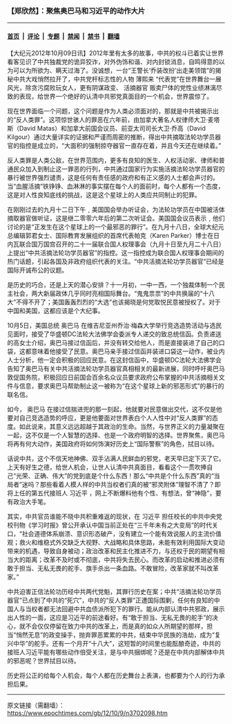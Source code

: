 ### 【郑欣然】：聚焦奥巴马和习近平的动作大片

---

#### [首页](../../../..?n3702098) &nbsp;|&nbsp; [评论](../../../../../epoch-comment?n3702098) &nbsp;|&nbsp; [专题](../../../../../epoch-special?n3702098) &nbsp;|&nbsp; [禁闻](../../../../../epoch-news?n3702098) &nbsp;|&nbsp; [禁书](../../../../../books?n3702098) &nbsp;|&nbsp; [翻墙](https://github.com/gfw-breaker/nogfw/blob/master/README.md?n3702098)


<div class="post_content" id="artbody" itemprop="articleBody">
 <!-- article content begin -->
 <p>
  【大纪元2012年10月09日讯】2012年里有太多的故事，中共的权斗已着实让世界看客见识了中共独裁党的诡异狡诈，对外伪饰和谐、对内封锁消息，自鸣得意的以为可以为所欲为、瞒天过海了。没诚想，一台“王警长‘乔装改扮’出走美领馆”的揭秘中共大戏悄然拉开了，中共党杆标志性的人物
  <ok href="https://www.epochtimes.com/gb/tag/%E8%96%84%E7%86%99%E6%9D%A5.html">
   薄熙来
  </ok>
  “代表党”在世界舞台一展风光，除贪污腐败玩女人，更有阴谋政变、
  <ok href="https://www.epochtimes.com/gb/tag/%E6%B4%BB%E6%91%98%E5%99%A8%E5%AE%98.html">
   活摘器官
  </ok>
  贩卖尸体的党性业绩淋漓尽致的表现，给世界一个绝好的认清中共邪党真面目的一个机会，世界震惊了。
 </p>
 <p>
  现在世界面临一个问题，这个问题是作为人类必须面对的，那就是中共被揭示出的“反人类罪”。这项惊世骇人的罪恶在六年前，由加拿大著名人权律师大卫‧麦塔斯（David Matas）和加拿大前国会议员、前亚太司司长大卫‧乔高（David Kilgour）通过大量详实的证据和严谨而周密的推断，得出中共摘取法轮功学员器官的指控是成立的，“大面积的强制掠夺器官一直存在着，并且今天还在继续着。”
 </p>
 <p>
  反人类罪是人类公敌，在世界范围内，更多有良知的医生、人权活动家、律师和普通民众加入到制止这一罪恶的行列，中共通过国家行为实施活摘法轮功学员器官的暴行被世界强烈谴责，这是任何有责任感的政府和有正义感的人士都会声讨的。当“血腥活摘”铁铮铮、血淋淋的事实摆在每个人的面前时，每个人都有一个态度，这是对人性良知底线的挑战，这是这个星球上的人类应共同制止的犯罪。
 </p>
 <p>
  在刚刚过去的九月十二日下午﹐美国国会举办听证会，为法轮功学员在中国被活体摘取器官做听证，这是继二零零六年后的第二次听证会。美国国会议员表示﹐他们讨论的是“正发生在这个星球上的一个最邪恶的罪行”。在九月十八日，全球大纪元总编辑郭君女士、国际教育发展组织的首席代表帕克（Karen Parker）博士在日内瓦联合国万国宫召开的二十一届联合国人权理事会（九月十日至九月二十八日）上提出“中共活摘法轮功学员器官”的指控。这一指控成为联合国人权理事会期间的热门话题，引起各国及非政府组织代表的关注。“中共活摘法轮功学员器官”已经是国际开诚布公的议题。
 </p>
 <p>
  是历史的巧合，还是上天的潜心安排？十一月初，一中一西，一个独裁体制一个民主社会，两大新届政体几乎同时亮相国际舞台。“鬼鬼祟祟”的中共换届的“十八大”不得不开了；美国轰轰烈烈的“大选”也该揭晓是何党取悦民意被授权了。对于中国和美国，这都应该是个大纪事。
 </p>
 <p>
  10月5日，美国总统
  <ok href="https://www.epochtimes.com/gb/tag/%E5%A5%A5%E5%B7%B4%E9%A9%AC.html">
   奥巴马
  </ok>
  在维吉尼亚州乔治‧梅森大学举行竞选造势活动与选民见面时，接受了华盛顿DC法轮大法佛学会委派专人递交的致总统信函。负责递送的高女士介绍，奥巴马接过信函后，并没有转交给他人，而是直接装进了自己的口袋，这都意味着他接受了民意。奥巴马亲手接过信函并装进口袋这一动作，被业内人士分析，他一定会积极的回应民意。在这封信函中，华盛顿DC法轮大法佛学会告知了奥巴马有关中共活摘法轮功学员器官真相相关的最新进展，同时呼吁奥巴马敦促国务院，积极回应日前国会百余名众议员要求政府公布掌握的中共活摘相关文件与信息，要求奥巴马帮助制止这一被称为“在这个星球上新的邪恶形式”的暴行的联名信。
 </p>
 <p>
  如今，
  <ok href="https://www.epochtimes.com/gb/tag/%E5%A5%A5%E5%B7%B4%E9%A9%AC.html">
   奥巴马
  </ok>
  在接过信揣进兜的那一刻起，他就要对民意做出交代，这不仅是他要对自己竞选造势的呼应，更是他要面对世界表白个人人性中对“反人类罪”的态度。如此说来，其意义远远超越于其政治的生命。当然，与世界正义的力量凝聚在一起，这不仅是一个人智慧的选择、也是一个政府明智的选择。世界聚焦，奥巴马将再有何大动作，美国政府将如何饰演好历史上“国际警察”的角色，拭目以待。
 </p>
 <p>
  话说中共，这个不信天地神佛、双手沾满人民鲜血的邪党，老天早已定下灭了它。上天有好生之德，给世人机会，让世人认清中共真面目，看看这个一贯吹捧自己“光荣、正确、伟大”的党到底是个什么东西！那么“中共是个什么东西”真的“当局者”迷吗？那些看着人模人样的中共当权者们真的被“邪灵附体”理智不清了？即将上任的第五代接班人
  <ok href="https://www.epochtimes.com/gb/tag/%E4%B9%A0%E8%BF%91%E5%B9%B3.html">
   习近平
  </ok>
  ，网上不断爆料他有个性、有想法，曾“神隐”，要有政治大手笔。
 </p>
 <p>
  其实，中共官员谁能不晓中共积重难返的现状，在
  <ok href="https://www.epochtimes.com/gb/tag/%E4%B9%A0%E8%BF%91%E5%B9%B3.html">
   习近平
  </ok>
  担任校长的中共中央党校刊物《学习时报》曾公开承认中国当前正处在“三千年未有之大变局”的时代关口，“社会道德体系崩溃、意识形态破产，没有建立一个能有效说服人的主流价值观；救火和维稳式外交缺乏大视野、大战略和具体思路，未能有效利用国际大变动带来的机遇，导致自身被动；政治改革和民主化推进不力，与还权于民的期望有相当大的距离；改革不及时或不彻底，中共将失去民心。而改革的启动和推进必须有敢于担当、无私无畏的舵手、旗手杀出一条血路。不敢冒险，改革家就不叫改革家。”
 </p>
 <p>
  中共迫害正信法轮功历经中共两代党魁，其罪行历史在案；中共“活摘法轮功学员器官”已点到了中共的“死穴”，中共的“反人类罪”正遭国际围剿，任何有良知的中国人与当权者都无法回避中共血债派所犯下的罪行。能从内部认清中共邪政，展示出人性的一面，这应是习近平的前途看好。有“敢于担当、无私无畏的舵手”的决心，就不会仅仅停留在致力中共的改革上，而是真的如众人所期望的那样，担当“悄然无息”的政变操手，抛弃罪恶累累的中共，结束中华民族的浩劫，成为“复兴中华”的舵手。还有一个月开“十八大”，这短暂的时间里也能酝酿奇迹，中共的接班人习近平能有哪些动作倍受关注，是与中共捆绑呢？还是在中共内部解体中共的邪恶呢？世界拭目以待。
 </p>
 <p>
  历史将公正的给每个人机会，每个人都在历史舞台上表演，也都要为个人的行为承担后果。
 </p>
 <!-- article content end -->
 <div id="below_article_ad">
 </div>
</div>


---

原文链接（需翻墙）：https://www.epochtimes.com/gb/12/10/9/n3702098.htm